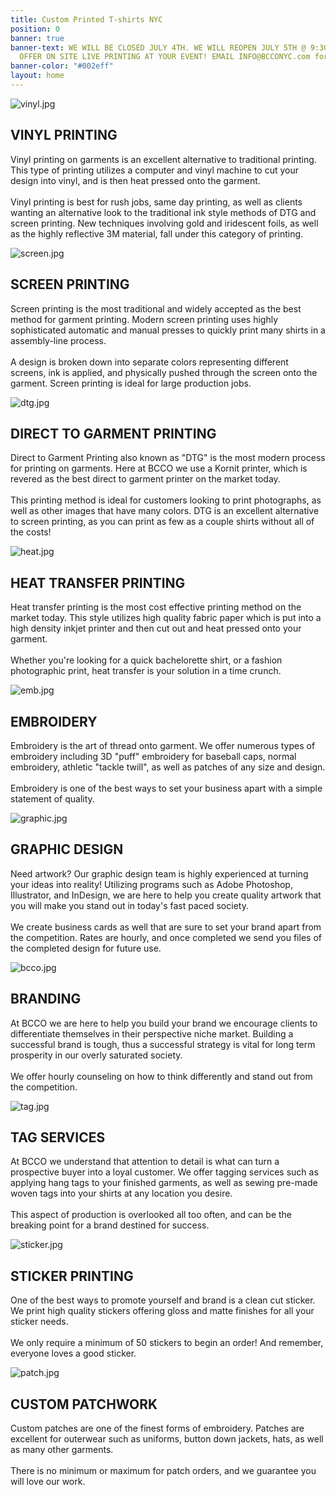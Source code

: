 ```yaml
---
title: Custom Printed T-shirts NYC
position: 0
banner: true
banner-text: WE WILL BE CLOSED JULY 4TH. WE WILL REOPEN JULY 5TH @ 9:30AM.     WE
  OFFER ON SITE LIVE PRINTING AT YOUR EVENT! EMAIL INFO@BCCONYC.com for more information!
banner-color: "#002eff"
layout: home
---
```


![vinyl.jpg](/images/services/vinyl.jpg)
<div class="services-text">
<h2>VINYL PRINTING</h2>
Vinyl printing on garments is an excellent alternative to traditional printing. This type of printing utilizes a computer and vinyl machine to cut your design into vinyl, and is then heat pressed onto the garment.
<br><br>
Vinyl printing is best for rush jobs, same day printing, as well as clients wanting an alternative look to the traditional ink style methods of DTG and screen printing. New techniques involving gold and iridescent foils, as well as the highly reflective 3M material, fall under this category of printing.
</div>


![screen.jpg](/images/services/screen.jpg)
<div class="services-text">
<h2>SCREEN PRINTING</h2>
Screen printing is the most traditional and widely accepted as the best method for garment printing. Modern screen printing uses highly sophisticated automatic and manual presses to quickly print many shirts in a assembly-line process.
<br><br>
A design is broken down into separate colors representing different screens, ink is applied, and physically pushed through the screen onto the garment. Screen printing is ideal for large production jobs.
</div>



![dtg.jpg](/images/services/dtg.png)
<div class="services-text">
<h2>DIRECT TO GARMENT PRINTING</h2>
Direct to Garment Printing also known as "DTG" is the most modern process for printing on garments. Here at BCCO we use a Kornit printer, which is revered as the best direct to garment printer on the market today.
<br><br>
This printing method is ideal for customers looking to print photographs, as well as other images that have many colors. DTG is an excellent alternative to screen printing, as you can print as few as a couple shirts without all of the costs!
</div>


![heat.jpg](/images/services/heat.png)
<div class="services-text">
<h2>HEAT TRANSFER PRINTING</h2>
Heat transfer printing is the most cost effective printing method on the market today. This style utilizes high quality fabric paper which is put into a high density inkjet printer and then cut out and heat pressed onto your garment.
<br><br>
Whether you're looking for a quick bachelorette shirt, or a fashion photographic print, heat transfer is your solution in a time crunch.
</div>


![emb.jpg](/images/services/emb.jpg)
<div class="services-text">
<h2>EMBROIDERY</h2>
Embroidery is the art of thread onto garment. We offer numerous types of embroidery including 3D "puff" embroidery for baseball caps, normal embroidery, athletic "tackle twill", as well as patches of any size and design.
<br><br>
Embroidery is one of the best ways to set your business apart with a simple statement of quality.
</div>


![graphic.jpg](/images/services/graphic.jpeg)
<div class="services-text">
<h2>GRAPHIC DESIGN</h2>
Need artwork? Our graphic design team is highly experienced at turning your ideas into reality! Utilizing programs such as Adobe Photoshop, Illustrator, and InDesign, we are here to help you create quality artwork that you will make you stand out in today's fast paced society.
<br><br>
We create business cards as well that are sure to set your brand apart from the competition. Rates are hourly, and once completed we send you files of the completed design for future use.
</div>


![bcco.jpg](/images/services/bcco.jpg)
<div class="services-text">
<h2>BRANDING</h2>
At BCCO we are here to help you build your brand we encourage clients to differentiate themselves in their perspective niche market. Building a successful brand is tough, thus a successful strategy is vital for long term prosperity in our overly saturated society.
<br><br>
We offer hourly counseling on how to think differently and stand out from the competition.
</div>


![tag.jpg](/images/services/tag.jpeg)
<div class="services-text">
<h2>TAG SERVICES</h2>
At BCCO we understand that attention to detail is what can turn a prospective buyer into a loyal customer. We offer tagging services such as applying hang tags to your finished garments, as well as sewing pre-made woven tags into your shirts at any location you desire.
<br><br>
This aspect of production is overlooked all too often, and can be the breaking point for a brand destined for success.
</div>


![sticker.jpg](/images/services/sticker.jpg)
<div class="services-text">
<h2>STICKER PRINTING</h2>
One of the best ways to promote yourself and brand is a clean cut sticker. We print high quality stickers offering gloss and matte finishes for all your sticker needs.
<br><br>
We only require a minimum of 50 stickers to begin an order! And remember, everyone loves a good sticker.
</div>


![patch.jpg](/images/services/patch.jpg)
<div class="services-text">
<h2>CUSTOM PATCHWORK</h2>
Custom patches are one of the finest forms of embroidery. Patches are excellent for outerwear such as uniforms, button down jackets, hats, as well as many other garments.
<br><br>
There is no minimum or maximum for patch orders, and we guarantee you will love our work.
</div>
